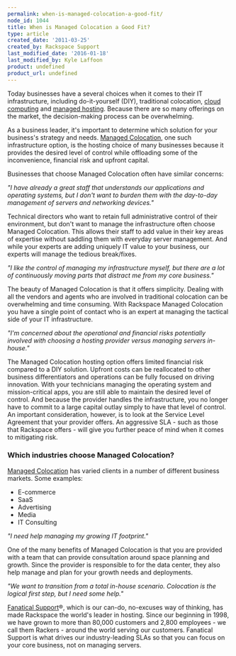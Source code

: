 ```yaml
---
permalink: when-is-managed-colocation-a-good-fit/
node_id: 1044
title: When is Managed Colocation a Good Fit?
type: article
created_date: '2011-03-25'
created_by: Rackspace Support
last_modified_date: '2016-01-18'
last_modified_by: Kyle Laffoon
product: undefined
product_url: undefined
---
```


Today businesses have a several choices when it comes to their IT
infrastructure, including do-it-yourself (DIY), traditional colocation,
[cloud computing](http://www.rackspacecloud.com/) and [managed hosting](http://www.rackspace.com/managed_hosting/index.php). Because
there are so many offerings on the market, the decision-making process
can be overwhelming.

As a business leader, it's important to determine which solution for
your business's strategy and needs. [Managed Colocation](http://www.rackspace.com/managed_hosting/managed_colocation/index.php),
one such infrastructure option, is the hosting choice of many businesses
because it provides the desired level of control while offloading some
of the inconvenience, financial risk and upfront capital.

Businesses that choose Managed Colocation often have similar concerns:

*"I have already a great staff that understands our applications and
operating systems, but I don't want to burden them with the day-to-day
management of servers and networking devices."*

Technical directors who want to retain full administrative control of
their environment, but don't want to manage the infrastructure often
choose Managed Colocation. This allows their staff to add value in their
key areas of expertise without saddling them with everyday server
management. And while your experts are adding uniquely IT value to your
business, our experts will manage the tedious break/fixes.

*"I like the control of managing my infrastructure myself, but there
are a lot of continuously moving parts that distract me from my core
business."*

The beauty of Managed Colocation is that it offers simplicity. Dealing
with all the vendors and agents who are involved in traditional
colocation can be overwhelming and time consuming. With Rackspace
Managed Colocation you have a single point of contact who is an expert
at managing the tactical side of your IT infrastructure.

*"I'm concerned about the operational and financial risks potentially
involved with choosing a hosting provider versus managing servers
in-house."*

The Managed Colocation hosting option offers limited financial risk
compared to a DIY solution. Upfront costs can be reallocated to other
business differentiators and operations can be fully focused on driving
innovation. With your technicians managing the operating system and
mission-critical apps, you are still able to maintain the desired level
of control. And because the provider handles the infrastructure, you no
longer have to commit to a large capital outlay simply to have that
level of control. An important consideration, however, is to look at the
Service Level Agreement that your provider offers. An aggressive
SLA - such as those that Rackspace offers - will give you further peace of
mind when it comes to mitigating risk.

### Which industries choose Managed Colocation?

[Managed Colocation](http://www.rackspace.com/managed_hosting/managed_colocation/index.php)
has varied clients in a number of different business markets. Some
examples:

-   E-commerce
-   SaaS
-   Advertising
-   Media
-   IT Consulting

*"I need help managing my growing IT footprint."*

One of the many benefits of Managed Colocation is that you are provided
with a team that can provide consultation around space planning and
growth. Since the provider is responsible to for the data center, they
also help manage and plan for your growth needs and deployments.

*"We want to transition from a total in-house scenario. Colocation is
the logical first step, but I need some help."*

[Fanatical Support](http://www.rackspace.com/whyrackspace/support/index.php)&reg;,
which is our can-do, no-excuses way of thinking, has made Rackspace the
world's leader in hosting. Since our beginning in 1998, we have grown to
more than 80,000 customers and 2,800 employees - we call them
Rackers - around the world serving our customers. Fanatical Support is
what drives our industry-leading SLAs so that you can focus on your core
business, not on managing servers.
